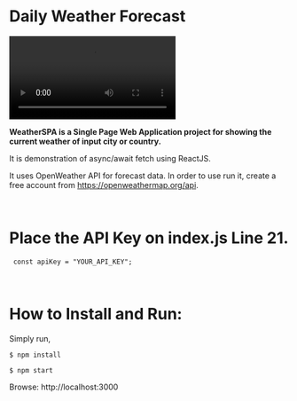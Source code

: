 # Daily Weather Forecast

![alt text](https://github.com/imkar/WeatherSPA/blob/main/WeatherAPI-Gif.mp4)

**WeatherSPA is a Single Page Web Application project for showing the current weather of input city or country.**

It is demonstration of async/await fetch using ReactJS.

It uses OpenWeather API for forecast data. In order to use run it, create a free account from https://openweathermap.org/api.

<br>

# Place the API Key on index.js Line 21.

` const apiKey = "YOUR_API_KEY";`

<br>

# How to Install and Run:

Simply run,

`$ npm install`

`$ npm start`

Browse: http://localhost:3000

